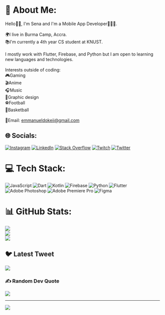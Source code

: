 # 💫 About Me:
Hello👋🏽, I'm Sena and I'm a Mobile App Developer🧑🏽‍💻.<br><br>🌍I live in Burma Camp, Accra.<br>📚I'm currently a 4th year CS student at KNUST.<br><br>I mostly work with Flutter, Firebase, and Python but I am open to learning new languages and technologies.<br><br>Interests outside of coding:<br>🎮Gaming<br>🎬Anime<br>🎧Music<br>🎨Graphic design<br>⚽Football<br>🏀Basketball<br><br>📧Email: emmanueldokeii@gmail.com


## 🌐 Socials:
[![Instagram](https://img.shields.io/badge/Instagram-%23E4405F.svg?logo=Instagram&logoColor=white)](https://instagram.com/__manuelsena) [![LinkedIn](https://img.shields.io/badge/LinkedIn-%230077B5.svg?logo=linkedin&logoColor=white)](https://linkedin.com/in/emmanuel-sena-doke-032928213) [![Stack Overflow](https://img.shields.io/badge/-Stackoverflow-FE7A16?logo=stack-overflow&logoColor=white)](https://stackoverflow.com/users/13593362) [![Twitch](https://img.shields.io/badge/Twitch-%239146FF.svg?logo=Twitch&logoColor=white)](https://twitch.tv/grimmm_21) [![Twitter](https://img.shields.io/badge/Twitter-%231DA1F2.svg?logo=Twitter&logoColor=white)](https://twitter.com/__manuelsena) 

# 💻 Tech Stack:
![JavaScript](https://img.shields.io/badge/javascript-%23323330.svg?style=for-the-badge&logo=javascript&logoColor=%23F7DF1E) ![Dart](https://img.shields.io/badge/dart-%230175C2.svg?style=for-the-badge&logo=dart&logoColor=white) ![Kotlin](https://img.shields.io/badge/kotlin-%230095D5.svg?style=for-the-badge&logo=kotlin&logoColor=white) ![Firebase](https://img.shields.io/badge/firebase-%23039BE5.svg?style=for-the-badge&logo=firebase) ![Python](https://img.shields.io/badge/python-3670A0?style=for-the-badge&logo=python&logoColor=ffdd54) ![Flutter](https://img.shields.io/badge/Flutter-%2302569B.svg?style=for-the-badge&logo=Flutter&logoColor=white) ![Adobe Photoshop](https://img.shields.io/badge/adobephotoshop-%2331A8FF.svg?style=for-the-badge&logo=adobephotoshop&logoColor=white) ![Adobe Premiere Pro](https://img.shields.io/badge/Adobe%20Premiere%20Pro-9999FF.svg?style=for-the-badge&logo=Adobe%20Premiere%20Pro&logoColor=white) 	![Figma](https://img.shields.io/badge/figma-%23F24E1E.svg?style=for-the-badge&logo=figma&logoColor=white)
# 📊 GitHub Stats:
![](https://github-readme-stats.vercel.app/api?username=ManuelSena19&theme=blue-green&hide_border=false&include_all_commits=false&count_private=false)<br/>
![](https://github-readme-streak-stats.herokuapp.com/?user=ManuelSena19&theme=blue-green&hide_border=false)<br/>
![](https://github-readme-stats.vercel.app/api/top-langs/?username=ManuelSena19&theme=blue-green&hide_border=false&include_all_commits=false&count_private=false&layout=compact)

## 🐦 Latest Tweet
[![](https://gtce.itsvg.in/api?username=__manuelsena)](https://github.com/VishwaGauravIn/github-twitter-card-embed)

### ✍️ Random Dev Quote
![](https://quotes-github-readme.vercel.app/api?type=horizontal&theme=radical)

---
[![](https://visitcount.itsvg.in/api?id=ManuelSena19&icon=0&color=0)](https://visitcount.itsvg.in)

<!-- Proudly created with GPRM ( https://gprm.itsvg.in ) -->
